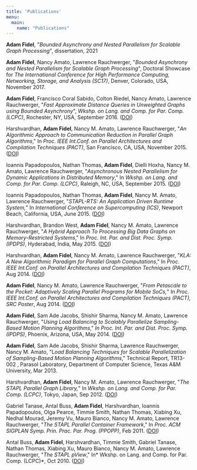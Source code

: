 ```yaml
---
title: 'Publications'
menu:
  main:
    name: "Publications"
---
```


**Adam Fidel**, "*Bounded Asynchrony and Nested Parallelism for Scalable Graph Processing*", dissertation, 2021


**Adam Fidel**, Nancy Amato, Lawrence Rauchwerger, "*Bounded Asynchrony and Nested Parallelism for Scalable Graph Processing*", Doctoral Showcase for *The International Conference for High Performance Computing, Networking, Storage, and Analysis (SC17)*, Denver, Colorado, USA, November 2017.


**Adam Fidel**, Francisco Coral Sabido, Colton Riedel, Nancy Amato, Lawrence Rauchwerger, "*Fast Approximate Distance Queries in Unweighted Graphs using Bounded Asynchrony*", *Wkshp. on Lang. and Comp. for Par. Comp. (LCPC)*, Rochester, NY, USA, September 2016. ([DOI](https://doi.org/10.1007/978-3-319-52709-3_4))

Harshvardhan, **Adam Fidel**, Nancy M. Amato, Lawrence Rauchwerger, "*An Algorithmic Approach to Communication Reduction in Parallel Graph Algorithms*," In *Proc. IEEE Int.Conf. on Parallel Architectures and Compilation Techniques (PACT)*, San Francisco, CA, USA, November 2015. ([DOI](https://doi.org/10.1109/PACT.2015.34))

Ioannis Papadopoulos, Nathan Thomas, **Adam Fidel**, Dielli Hoxha, Nancy M. Amato, Lawrence Rauchwerger, "*Asynchronous Nested Parallelism for Dynamic Applications in Distributed Memory*," In *Wkshp. on Lang. and Comp. for Par. Comp. (LCPC)*, Raleigh, NC, USA, September 2015. ([DOI](https://doi.org/10.1007/978-3-319-29778-1_7))

Ioannis Papadopoulos, Nathan Thomas, **Adam Fidel**, Nancy M. Amato, Lawrence Rauchwerger, "*STAPL-RTS: An Application Driven Runtime System,*" In *International Conference on Supercomputing (ICS)*, Newport Beach, California, USA, June 2015. ([DOI](https://doi.org/10.1145/2751205.2751233))

Harshvardhan, Brandon West, **Adam Fidel**, Nancy M. Amato, Lawrence Rauchwerger, "*A Hybrid Approach To Processing Big Data Graphs on Memory-Restricted Systems*," In *Proc. Int. Par. and Dist. Proc. Symp. (IPDPS)*, Hyderabad, India, May 2015. ([DOI](https://doi.org/10.1109/IPDPS.2015.28))

Harshvardhan, **Adam Fidel**, Nancy M. Amato, Lawrence Rauchwerger, "*KLA: A New Algorithmic Paradigm for Parallel Graph Computations*," In *Proc. IEEE Int.Conf. on Parallel Architectures and Compilation Techniques (PACT)*, Aug 2014. ([DOI](https://doi.org/10.1145/2628071.2628091))

**Adam Fidel**, Nancy M. Amato, Lawrence Rauchwerger, "*From Petascale to the Pocket: Adaptively Scaling Parallel Programs for Mobile SoCs,*" In *Proc. IEEE Int.Conf. on Parallel Architectures and Compilation Techniques (PACT), SRC Poster*, Aug 2014. ([DOI](https://doi.org/10.1145/2628071.2671426))

**Adam Fidel**, Sam Ade Jacobs, Shishir Sharma, Nancy M. Amato, Lawrence Rauchwerger, "*Using Load Balancing to Scalably Parallelize Sampling-Based Motion Planning Algorithms*," *In Proc. Int. Par. and Dist. Proc. Symp. (IPDPS)*, Phoenix, Arizona, USA, May 2014. ([DOI](https://doi.org/10.1109/IPDPS.2014.66))

**Adam Fidel**, Sam Ade Jacobs, Shishir Sharma, Lawrence Rauchwerger, Nancy M. Amato, "L*oad Balancing Techniques for Scalable Parallelization of Sampling-Based Motion Planning Algorithms*," Technical Report, TR13-002 , Parasol Laboratory, Department of Computer Science, Texas A&M University, Mar 2013. 

Harshvardhan, **Adam Fidel**, Nancy M. Amato, Lawrence Rauchwerger, "*The STAPL Parallel Graph Library,*" In *Wkshp. on Lang. and Comp. for Par. Comp. (LCPC)*, Tokyo, Japan, Sep 2012. ([DOI](https://doi.org/10.1007/978-3-642-37658-0_4))

Gabriel Tanase, Antal Buss, **Adam Fidel**, Harshvardhan, Ioannis Papadopoulos, Olga Pearce, Timmie Smith, Nathan Thomas, Xiabing Xu, Nedhal Mourad, Jeremy Vu, Mauro Bianco, Nancy M. Amato, Lawrence Rauchwerger, "*The STAPL Parallel Container Framework*," In *Proc. ACM SIGPLAN Symp. Prin. Prac. Par. Prog. (PPOPP)*, Feb 2011. ([DOI](https://doi.org/10.1145/1941553.1941586))

Antal Buss, **Adam Fidel**, Harshvardhan, Timmie Smith, Gabriel Tanase, Nathan Thomas, Xiabing Xu, Mauro Bianco, Nancy M. Amato, Lawrence Rauchwerger, "*The STAPL pView*," In* Wkshp. on Lang. and Comp. for Par. Comp. (LCPC)*, Oct 2010. ([DOI](https://doi.org/10.1007/978-3-642-19595-2_18))